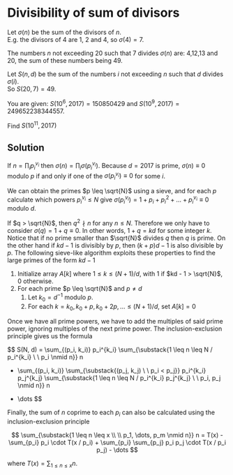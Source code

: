 # Divisibility of sum of divisors

Let $\sigma(n)$ be the sum of the divisors of $n$.<br />
E.g. the divisors of 4 are 1, 2 and 4, so $\sigma(4)=7$.

The numbers $n$ not exceeding 20 such that 7 divides  $\sigma(n)$ are:  4,12,13 and 20, the sum of these numbers being 49.

Let $S(n , d)$ be the sum of the numbers $i$ not exceeding $n$ such that $d$ divides $\sigma(i)$.<br />
So $S(20 , 7)=49$.

You are given: $S(10^6,2017)=150850429$ and $S(10^9 , 2017)=249652238344557$.

Find $S(10^{11} , 2017)$

## Solution

If $n = \prod_i p_i^{v_i}$ then $\sigma(n) = \prod_i \sigma(p_i^{v_i})$. Because $d = 2017$ is prime, $\sigma(n) \equiv 0$ modulo $p$ if and only if one of the $\sigma(p_i^{v_i}) \equiv 0$ for some $i$.

We can obtain the primes $p \leq \sqrt{N}$ using a sieve, and for each $p$ calculate which powers $p_i^{v_i} \leq N$ give $\sigma(p_i^{v_i}) = 1 + p_i + p_i^2 + \dots + p_i^{v_i} \equiv 0$ modulo $d$.

If $q > \sqrt{N}$, then $q^2 \nmid n$ for any $n \leq N$. Therefore we only have to consider $\sigma(q) = 1 + q \equiv 0$. In other words, $1 + q = kd$ for some integer $k$. Notice that if no prime smaller than $\sqrt{N}$ divides $q$ then $q$ is prime. On the other hand if $kd - 1$ is divisibly by $p$, then $(k + p)d - 1$ is also divisible by $p$. The following sieve-like algorithm exploits these properties to find the large primes of the form $kd - 1$

1. Initialize array $A[k]$ where $1 \leq k \leq (N + 1) / d$, with $1$ if $kd - 1 > \sqrt{N}$, $0$ otherwise.
2. For each prime $p \leq \sqrt{N}$ and $p \not= d$
    1. Let $k_0 = d^{-1}$ modulo $p$.
    2. For each $k = k_0, k_0 + p, k_0 + 2p, \dots \leq (N + 1) / d$, set $A[k] = 0$

Once we have all prime powers, we have to add the multiples of said prime power, ignoring multiples of the next prime power. The inclusion-exclusion principle gives us the formula

$$
S(N, d) =
\sum_{(p_i, k_i)} p_i^{k_i} \sum_{\substack{1 \leq n \leq N / p_i^{k_i} \\ \\ p_i \nmid n}} n
- \sum_{(p_i, k_i)} \sum_{\substack{(p_j, k_j) \\ \\ p_i < p_j}} p_i^{k_i} p_j^{k_j} \sum_{\substack{1 \leq n \leq N / p_i^{k_i} p_j^{k_j} \\ \\ p_i, p_j \nmid n}} n
+ \dots
$$

Finally, the sum of $n$ coprime to each $p_i$ can also be calculated using the inclusion-exclusion principle

$$
\sum_{\substack{1 \leq n \leq x \\ \\ p_1, \dots, p_m \nmid n}} n =
T(x) - \sum_{p_i} p_i \cdot T(x / p_i) + \sum_{p_i} \sum_{p_j} p_i p_j \cdot T(x / p_i p_j) - \dots
$$

where $T(x) = \sum_{1 \leq n \leq x} n$.